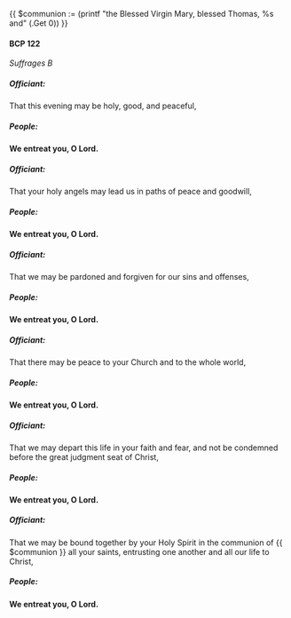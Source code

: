 {{ $communion := (printf "the Blessed Virgin Mary, blessed Thomas, %s and" (.Get 0)) }}
#### BCP 122
_Suffrages B_
##### Officiant:
That this evening may be holy, good, and peaceful,

##### **People:**
**We entreat you, O Lord.**

##### Officiant:
That your holy angels may lead us in paths of peace and goodwill,

##### **People:**
**We entreat you, O Lord.**

##### Officiant:
That we may be pardoned and forgiven for our sins and offenses,

##### **People:**
**We entreat you, O Lord.**

##### Officiant:
That there may be peace to your Church and to the whole world,

##### **People:**
**We entreat you, O Lord.**

##### Officiant:
That we may depart this life in your faith and fear, and not be condemned before the great judgment seat of Christ,

##### **People:**
**We entreat you, O Lord.**

##### Officiant:
That we may be bound together by your Holy Spirit in the communion of {{ $communion }} all your saints, entrusting one another and all our life to Christ,

##### **People:**
**We entreat you, O Lord.**
